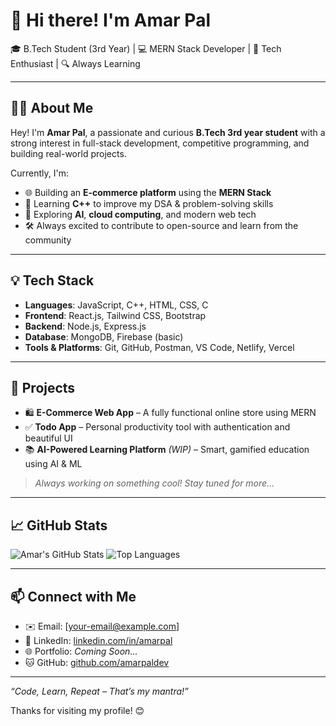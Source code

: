# 👋 Hi there! I'm Amar Pal

🎓 B.Tech Student (3rd Year) | 💻 MERN Stack Developer | 🚀 Tech Enthusiast | 🔍 Always Learning

---

## 🧑‍💻 About Me

Hey! I'm **Amar Pal**, a passionate and curious **B.Tech 3rd year student** with a strong interest in full-stack development, competitive programming, and building real-world projects.

Currently, I'm:

- 🌐 Building an **E-commerce platform** using the **MERN Stack**  
- 📘 Learning **C++** to improve my DSA & problem-solving skills  
- 🧠 Exploring **AI**, **cloud computing**, and modern web tech  
- 🛠️ Always excited to contribute to open-source and learn from the community

---

## 💡 Tech Stack

- **Languages**: JavaScript, C++, HTML, CSS, C
- **Frontend**: React.js, Tailwind CSS, Bootstrap
- **Backend**: Node.js, Express.js
- **Database**: MongoDB, Firebase (basic)
- **Tools & Platforms**: Git, GitHub, Postman, VS Code, Netlify, Vercel

---

## 🚀 Projects

- 🛍️ **E-Commerce Web App** – A fully functional online store using MERN
- ✅ **Todo App** – Personal productivity tool with authentication and beautiful UI
- 📚 **AI-Powered Learning Platform** *(WIP)* – Smart, gamified education using AI & ML

> *Always working on something cool! Stay tuned for more...*

---

## 📈 GitHub Stats

![Amar's GitHub Stats](https://github-readme-stats.vercel.app/api?username=amarpaldev&show_icons=true&theme=radical)
![Top Languages](https://github-readme-stats.vercel.app/api/top-langs/?username=amarpaldev&layout=compact&theme=radical)

---

## 📫 Connect with Me

- ✉️ Email: [your-email@example.com]
- 💼 LinkedIn: [linkedin.com/in/amarpal](https://www.linkedin.com/)
- 🌐 Portfolio: *Coming Soon...*
- 🐱 GitHub: [github.com/amarpaldev](https://github.com/amarpaldev)

---

_“Code, Learn, Repeat – That’s my mantra!”_

Thanks for visiting my profile! 😊
